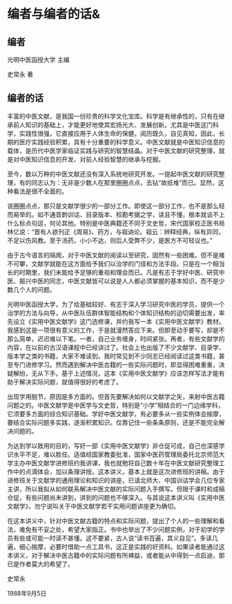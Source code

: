# 编者与编者的话&

## 编者

光明中医函授大学 主编

史常永 著

## 编者的话

丰富的中医文献，是我国一份珍贵的科学文化宝库。科学是有继承性的，只有在继承前人知识的基础上，才能更好地使其宏扬光大、发展创新。尤其是中医这门科学，实践性很强，它直接应用于人体生命的保健。阅历既久，自见真知，因此，长期的医疗实践经验积累，具有十分重要的科学意义。中医文献就是中医知识信息的载体，是历代中医学家临证实践与研究的智慧结晶。对于中医文献的研究整理，就是对中医知识信息的开发、对前人经验智慧的继承与挖掘。

至今，数以万种的中医文献还没有深入系统地研究开发。一提起中医文献的研究整理，有的同志认为：无非是少数人在那里圈圈点点，去钻“故纸堆”而已。显然，这种看法是很不全面的。

说圈圈点点，那只是文献学很少的一部分工作。即使这一部分工作，也不是那么轻而易举的。如不通音韵训诂、目录版本、校勘考据之学，读且不懂，根本就谈不上什么标点句逗，何论其他。特别是中医典籍还不同于文史哲，宋代国家校正医书局林亿说：“晋有人欲刊正《周易》、药方，与祖讷论。祖云：辨释经典，纵有异同，不足以伤风教。至于汤药，小小不达，则后人受弊不少，是医方不可轻议也。”

由于古今语言的隔阂，对于中医文献的阅读以至研究，固然有一些困难。但不是难不可攀，文献学就能在这方面给予我们以治学的门径和方法手段。只是在一个相当长的时期里，我们未能给予足够的重视和理会而已。凡是有志于学好中医、研究中医、振兴中医的同志，中医文献皆可以说是人人都必须掌握的基本知识，而不是少数几个人的问题。

光明中医函授大学，为了给基础较好、有志于深入学习研究中医的学员，提供一个治学的方法与向导，从中医队伍群体智能结构和个体知识结构的迫切需要出发，率先设立《实用中医文献学》这门选修课，并约我写一本《实用中医文献学》教材。我感到这是一项很有意义的工作，于是就漫然答应下来。但即至动手要写，却是不那么简单，迟迟难以下笔。一者，自己业务缠身，时间紧张。再者，有些文献学的内容，在以前的古汉语课程中已经讲过了。社会上也出版了不少文献学、目录学、版本学之类的书籍，大家不难读到。我时常见到不少同志已经阅读过这类书籍，甚至专门进修学习。然而遇到解决中医古籍的一些实际问题时，即显得困难重重，决疑解纷，无从下手。基于上述情况，这本《实用中医文献学》应该怎样写法才能有助于解决实际问题，就值得很好的考虑了。

出现学用脱节，原因是多方面的。但首先要解决如何以文献学之矢，来射中医古籍问题之的。中医文献学是中医学与文史哲，特别是“小学”相结合的一门边缘学科，它须要多方面的综合知识基础。学好中医文献学，有必要多从一些实例体会揣摩，要结合实际问题多实践，逐渐积累知识。仅靠记住一些条条原则，还是不能完全解决问题的。

为达到学以致用的目的，写好一部《实用中医文献学》非仓促可成，自己也深感学识水平不足，难以胜任。适值经国家教委批准，国家中医药管理局委托北京师范大学主办中医文献学进修班约我讲课，我也就勉将自己数十年在中医文献研究整理工作中的点滴体会，加以条理讲授。这本讲义，基本上就是这次进修班的讲稿。由于进修班关于文献学的通用理论和知识的讲座，已请北师大、中国训诂学会几位专家主讲，所以我拟从如何联系解决中医文献的实际问题入手撰写。但限于课时和成稿仓促，有些问题尚未讲到，讲到的问题也不够深入。与其说这本讲义叫《实用中医文献学》，勿宁说叫关于中医文献学若干实用问题讲座更为确切。

在这本讲义中，针对中医文献古籍的特点和实际问题，提出了个人的一些理解和看法，难免有不妥之处，希望大家指正。书中也举出了不少问题实例，对于初学的学员有些或可能一时读不甚懂。这不要紧，古人说“读书百遍，其义自见”。多读几遍，细心揣摩，必要时借助一点工具书，这正是实践的好资料。如果读者能通过这本讲义，对于解决中医古籍中的实际问题有所裨益，或者能从中得到一点启迪，那已是作者莫大的希望了。

史常永

1988年9月5日